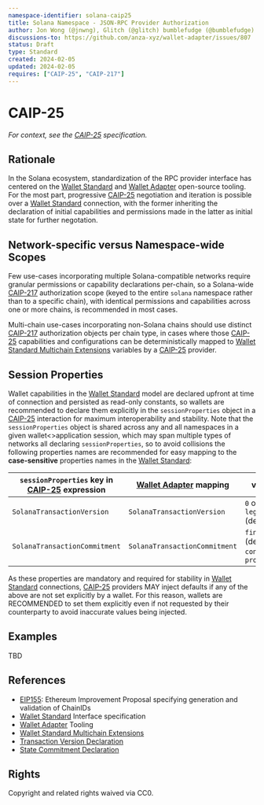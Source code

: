 ```yaml
---
namespace-identifier: solana-caip25
title: Solana Namespace - JSON-RPC Provider Authorization
author: Jon Wong (@jnwng), Glitch (@glitch) bumblefudge (@bumblefudge)
discussions-to: https://github.com/anza-xyz/wallet-adapter/issues/807
status: Draft
type: Standard
created: 2024-02-05
updated: 2024-02-05
requires: ["CAIP-25", "CAIP-217"]
---
```


# CAIP-25

_For context, see the [CAIP-25][] specification._

## Rationale

In the Solana ecosystem, standardization of the RPC provider interface has centered on the [Wallet Standard] and [Wallet Adapter] open-source tooling.
For the most part, progressive [CAIP-25] negotiation and iteration is possible over a [Wallet Standard] connection, with the former inheriting the declaration of initial capabilities and permissions made in the latter as initial state for further negotation.

## Network-specific versus Namespace-wide Scopes

Few use-cases incorporating multiple Solana-compatible networks require granular permissions or capability declarations per-chain, so a Solana-wide [CAIP-217] authorization scope (keyed to the entire `solana` namespace rather than to a specific chain), with identical permissions and capabilities across one or more chains, is recommended in most cases.

Multi-chain use-cases incorporating non-Solana chains should use distinct [CAIP-217] authorization objects per chain type, in cases where those [CAIP-25] capabilities and configurations can be deterministically mapped to [Wallet Standard Multichain Extensions] variables by a [CAIP-25] provider.

## Session Properties

Wallet capabilities in the [Wallet Standard] model are declared upfront at time of connection and persisted as read-only constants, so wallets are recommended to declare them explicitly in the `sessionProperties` object in a [CAIP-25] interaction for maximum interoperability and stability.
Note that the `sessionProperties` object is shared across any and all namespaces in a given wallet<>application session, which may span multiple types of networks all declaring `sessionProperties`, so to avoid collisions the following properties names are recommended for easy mapping to the **case-sensitive** properties names in the [Wallet Standard]:

|`sessionProperties` key in [CAIP-25] expression|[Wallet Adapter] mapping|values|documentation|reference implementation|
|---|---|---|---|---|
|`SolanaTransactionVersion`|`SolanaTransactionVersion`|`0` or `legacy` (default)|[solana.com][Transaction Version Declaration]|[github.com][Transaction Version Refimpl]|
|`SolanaTransactionCommitment`|`SolanaTransactionCommitment`|`finalized` (default), `confirmed`, `processed`|[solana.com][State Commitment Declaration]|[github.com][State Commitment Refimpl]|

As these properties are mandatory and required for stability in [Wallet Standard] connections, [CAIP-25] providers MAY inject defaults if any of the above are not set explicitly by a wallet.
For this reason, wallets are RECOMMENDED to set them explicitly even if not requested by their counterparty to avoid inaccurate values being injected.

## Examples

TBD

## References

- [EIP155][]: Ethereum Improvement Proposal specifying generation and validation of ChainIDs
- [Wallet Standard][] Interface specification
- [Wallet Adapter][] Tooling
- [Wallet Standard Multichain Extensions][]
- [Transaction Version Declaration][]
- [State Commitment Declaration][]

[Wallet Adapter]: https://github.com/anza-xyz/wallet-adapter/tree/master?tab=readme-ov-file#wallet-adapter
[Wallet Standard]: https://wallet-standard.github.io/wallet-standard/
[Wallet Standard Multichain Extensions]: https://github.com/wallet-standard/wallet-standard/blob/master/EXTENSIONS.md
[Transaction Version Declaration]: https://solana.com/docs/core/transactions/versions#current-transaction-versions
[Transaction Version Refimpl]: https://github.com/anza-xyz/wallet-standard/blob/2c354cf07daa1d440ba9631fcefc5c00b07aa9dd/packages/core/features/src/signTransaction.ts#L31
[State Commitment Declaration]: https://solana.com/docs/rpc#configuring-state-commitment
[State Commitment Refimpl]: https://github.com/anza-xyz/wallet-standard/blob/2c354cf07daa1d440ba9631fcefc5c00b07aa9dd/packages/core/features/src/signTransaction.ts#L660
[CAIP-25]: https://github.com/ChainAgnostic/CAIPs/blob/master/CAIPs/caip-25.md
[CAIP-217]: https://github.com/ChainAgnostic/CAIPs/blob/master/CAIPs/caip-217.md
[EIP155]: https://eips.ethereum.org/EIPS/eip-155

## Rights

Copyright and related rights waived via CC0.
